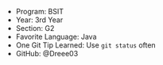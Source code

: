 - Program: BSIT
- Year: 3rd Year
- Section: G2
- Favorite Language: Java
- One Git Tip Learned: Use `git status` often
- GitHub: @Dreee03